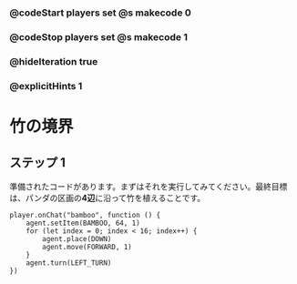 ### @codeStart players set @s makecode 0
### @codeStop players set @s makecode 1

### @hideIteration true 
### @explicitHints 1


# 竹の境界

## ステップ 1
準備されたコードがあります。まずはそれを実行してみてください。最終目標は、パンダの区画の**4辺**に沿って竹を植えることです。 

```template
player.onChat("bamboo", function () {
    agent.setItem(BAMBOO, 64, 1)
    for (let index = 0; index < 16; index++) {
        agent.place(DOWN)
        agent.move(FORWARD, 1)
    }
    agent.turn(LEFT_TURN)
})
```
